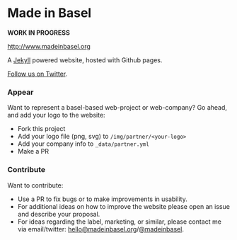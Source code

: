 Made in Basel
=====================

__WORK IN PROGRESS__

http://www.madeinbasel.org

A [Jekyll](http://jekyllrb.com/) powered website, hosted with Github pages.

[Follow us on Twitter](https://twitter.com/MadeInBasel).

### Appear

Want to represent a basel-based web-project or web-company? Go ahead, and add your logo to the website:

- Fork this project
- Add your logo file (png, svg) to `/img/partner/<your-logo>`
- Add your company info to `_data/partner.yml`
- Make a PR

### Contribute

Want to contribute:

- Use a PR to fix bugs or to make improvements in usability.
- For additional ideas on how to improve the website please open an issue and describe your proposal.
- For ideas regarding the label, marketing, or similar, please contact me via email/twitter: hello@madeinbasel.org/[@madeinbasel](https://twitter.com/MadeInBasel).
